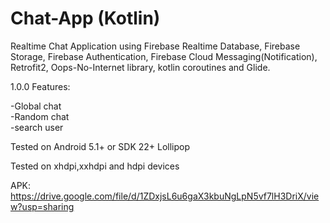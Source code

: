 # Chat-App (Kotlin)
Realtime Chat Application using Firebase Realtime Database, Firebase Storage, Firebase Authentication, Firebase Cloud Messaging(Notification), Retrofit2, Oops-No-Internet library,
kotlin coroutines and Glide.

1.0.0
Features:

-Global chat  
-Random chat  
-search user  

Tested on Android 5.1+ or SDK 22+ Lollipop

Tested on xhdpi,xxhdpi and hdpi devices


APK: https://drive.google.com/file/d/1ZDxjsL6u6gaX3kbuNgLpN5vf7lH3DriX/view?usp=sharing
